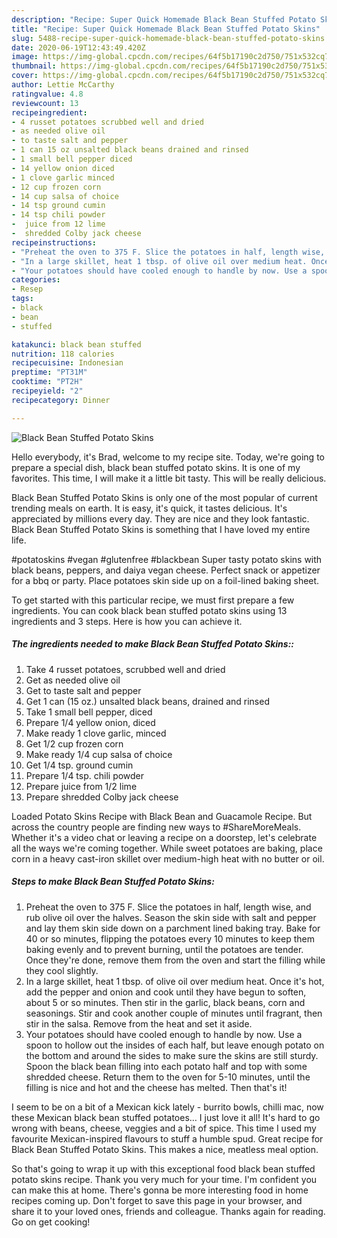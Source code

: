 ```yaml
---
description: "Recipe: Super Quick Homemade Black Bean Stuffed Potato Skins"
title: "Recipe: Super Quick Homemade Black Bean Stuffed Potato Skins"
slug: 5488-recipe-super-quick-homemade-black-bean-stuffed-potato-skins
date: 2020-06-19T12:43:49.420Z
image: https://img-global.cpcdn.com/recipes/64f5b17190c2d750/751x532cq70/black-bean-stuffed-potato-skins-recipe-main-photo.jpg
thumbnail: https://img-global.cpcdn.com/recipes/64f5b17190c2d750/751x532cq70/black-bean-stuffed-potato-skins-recipe-main-photo.jpg
cover: https://img-global.cpcdn.com/recipes/64f5b17190c2d750/751x532cq70/black-bean-stuffed-potato-skins-recipe-main-photo.jpg
author: Lettie McCarthy
ratingvalue: 4.8
reviewcount: 13
recipeingredient:
- 4 russet potatoes scrubbed well and dried
- as needed olive oil
- to taste salt and pepper
- 1 can 15 oz unsalted black beans drained and rinsed
- 1 small bell pepper diced
- 14 yellow onion diced
- 1 clove garlic minced
- 12 cup frozen corn
- 14 cup salsa of choice
- 14 tsp ground cumin
- 14 tsp chili powder
-  juice from 12 lime
-  shredded Colby jack cheese
recipeinstructions:
- "Preheat the oven to 375 F. Slice the potatoes in half, length wise, and rub olive oil over the halves. Season the skin side with salt and pepper and lay them skin side down on a parchment lined baking tray. Bake for 40 or so minutes, flipping the potatoes every 10 minutes to keep them baking evenly and to prevent burning, until the potatoes are tender. Once they&#39;re done, remove them from the oven and start the filling while they cool slightly."
- "In a large skillet, heat 1 tbsp. of olive oil over medium heat. Once it&#39;s hot, add the pepper and onion and cook until they have begun to soften, about 5 or so minutes. Then stir in the garlic, black beans, corn and seasonings. Stir and cook another couple of minutes until fragrant, then stir in the salsa. Remove from the heat and set it aside."
- "Your potatoes should have cooled enough to handle by now. Use a spoon to hollow out the insides of each half, but leave enough potato on the bottom and around the sides to make sure the skins are still sturdy. Spoon the black bean filling into each potato half and top with some shredded cheese. Return them to the oven for 5-10 minutes, until the filling is nice and hot and the cheese has melted. Then that&#39;s it!"
categories:
- Resep
tags:
- black
- bean
- stuffed

katakunci: black bean stuffed
nutrition: 118 calories
recipecuisine: Indonesian
preptime: "PT31M"
cooktime: "PT2H"
recipeyield: "2"
recipecategory: Dinner

---
```



![Black Bean Stuffed Potato Skins](https://img-global.cpcdn.com/recipes/64f5b17190c2d750/751x532cq70/black-bean-stuffed-potato-skins-recipe-main-photo.jpg)

Hello everybody, it's Brad, welcome to my recipe site. Today, we're going to prepare a special dish, black bean stuffed potato skins. It is one of my favorites. This time, I will make it a little bit tasty. This will be really delicious.

Black Bean Stuffed Potato Skins is only one of the most popular of current trending meals on earth. It is easy, it's quick, it tastes delicious. It's appreciated by millions every day. They are nice and they look fantastic. Black Bean Stuffed Potato Skins is something that I have loved my entire life.

#potatoskins #vegan #glutenfree #blackbean Super tasty potato skins with black beans, peppers, and daiya vegan cheese. Perfect snack or appetizer for a bbq or party. Place potatoes skin side up on a foil-lined baking sheet.


To get started with this particular recipe, we must first prepare a few ingredients. You can cook black bean stuffed potato skins using 13 ingredients and 3 steps. Here is how you can achieve it.

##### The ingredients needed to make Black Bean Stuffed Potato Skins::

1. Take 4 russet potatoes, scrubbed well and dried
1. Get as needed olive oil
1. Get to taste salt and pepper
1. Get 1 can (15 oz.) unsalted black beans, drained and rinsed
1. Take 1 small bell pepper, diced
1. Prepare 1/4 yellow onion, diced
1. Make ready 1 clove garlic, minced
1. Get 1/2 cup frozen corn
1. Make ready 1/4 cup salsa of choice
1. Get 1/4 tsp. ground cumin
1. Prepare 1/4 tsp. chili powder
1. Prepare  juice from 1/2 lime
1. Prepare  shredded Colby jack cheese


Loaded Potato Skins Recipe with Black Bean and Guacamole Recipe. But across the country people are finding new ways to #ShareMoreMeals. Whether it&#39;s a video chat or leaving a recipe on a doorstep, let&#39;s celebrate all the ways we&#39;re coming together. While sweet potatoes are baking, place corn in a heavy cast-iron skillet over medium-high heat with no butter or oil. 

##### Steps to make Black Bean Stuffed Potato Skins:

1. Preheat the oven to 375 F. Slice the potatoes in half, length wise, and rub olive oil over the halves. Season the skin side with salt and pepper and lay them skin side down on a parchment lined baking tray. Bake for 40 or so minutes, flipping the potatoes every 10 minutes to keep them baking evenly and to prevent burning, until the potatoes are tender. Once they&#39;re done, remove them from the oven and start the filling while they cool slightly.
1. In a large skillet, heat 1 tbsp. of olive oil over medium heat. Once it&#39;s hot, add the pepper and onion and cook until they have begun to soften, about 5 or so minutes. Then stir in the garlic, black beans, corn and seasonings. Stir and cook another couple of minutes until fragrant, then stir in the salsa. Remove from the heat and set it aside.
1. Your potatoes should have cooled enough to handle by now. Use a spoon to hollow out the insides of each half, but leave enough potato on the bottom and around the sides to make sure the skins are still sturdy. Spoon the black bean filling into each potato half and top with some shredded cheese. Return them to the oven for 5-10 minutes, until the filling is nice and hot and the cheese has melted. Then that&#39;s it!


I seem to be on a bit of a Mexican kick lately - burrito bowls, chilli mac, now these Mexican black bean stuffed potatoes… I just love it all! It&#39;s hard to go wrong with beans, cheese, veggies and a bit of spice. This time I used my favourite Mexican-inspired flavours to stuff a humble spud. Great recipe for Black Bean Stuffed Potato Skins. This makes a nice, meatless meal option. 

So that's going to wrap it up with this exceptional food black bean stuffed potato skins recipe. Thank you very much for your time. I'm confident you can make this at home. There's gonna be more interesting food in home recipes coming up. Don't forget to save this page in your browser, and share it to your loved ones, friends and colleague. Thanks again for reading. Go on get cooking!
